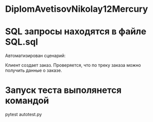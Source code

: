 # DiplomAvetisovNikolay12Mercury

# SQL запросы находятся в файле SQL.sql

Автоматизирован сценарий:

Клиент создает заказ.
Проверяется, что по треку заказа можно получить данные о заказе.

# Запуск теста выполянется командой 
pytest autotest.py
